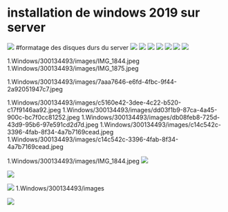 # installation de windows 2019 sur server
<img src=images/c14c542c-3396-4fab-8f34-4a7b7169cead.jpeg width='' height='' > </img>
#formatage des disques durs du server
<img src=images/7aaa7646-e6fd-4fbc-9f44-2a92051947c7.jpeg width='' height='' > </img>
<img src=images/db08feb8-725d-43d9-95b6-97e591cd2d7d.jpeg width='' height='' > </img>
<img src=images/c5160e42-3dee-4c22-b520-c17f9146aa92.jpeg width='' height='' > </img>
<img src=images/dd03f1b9-87ca-4a45-900c-bc7f0cc81252.jpeg width='' height='' > </img>
<img src=images/dd03f1b9-87ca-4a45-900c-bc7f0cc81252.jpeg width='' height='' > </img>
</img> <img src=images/IMG_1875.jpeg width='' height='' > </img>
</img> <img src=images/IMG_1844.jpeg width='' height='' > </img>



1.Windows/300134493/images/IMG_1844.jpeg
1.Windows/300134493/images/IMG_1875.jpeg

1.Windows/300134493/images/7aaa7646-e6fd-4fbc-9f44-2a92051947c7.jpeg

1.Windows/300134493/images/c5160e42-3dee-4c22-b520-c17f9146aa92.jpeg
1.Windows/300134493/images/dd03f1b9-87ca-4a45-900c-bc7f0cc81252.jpeg
1.Windows/300134493/images/db08feb8-725d-43d9-95b6-97e591cd2d7d.jpeg
1.Windows/300134493/images/c14c542c-3396-4fab-8f34-4a7b7169cead.jpeg
1.Windows/300134493/images/c14c542c-3396-4fab-8f34-4a7b7169cead.jpeg




1.Windows/300134493/images/IMG_1844.jpeg
<img src=images/pronunciation-of-ed-in-english.gif width='' heigth='' > </img>

<img src=images/pronunciation-of-ed-in-english.gif width='' height='' > </img>


<img src=images/930b6038-a327-4684-98b7-6ae8da793ac2.jpeg width='' height='' > </img>
1.Windows/300134493/images




 

<img src=images/20230523_175014.jpg width='' height='' > </img>
